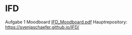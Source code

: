 # IFD
Aufgabe 1 Moodboard
[IFD_Moodboard.pdf](https://github.com/Trinibieni/IFD/files/8341409/IFD_Moodboard.pdf)
Hauptrepository: 
https://svenjaschaefer.github.io/IFD/
